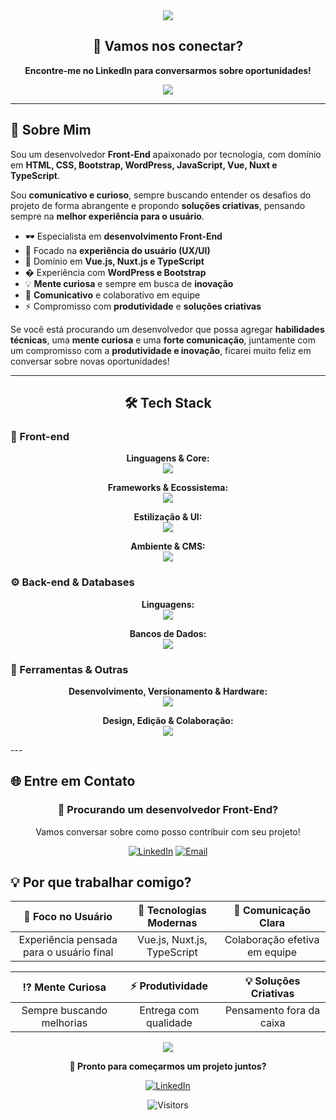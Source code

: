 <!-- Header com banner anima- 💻 Especialista em **desenvolvimento Front-End**
- 🎨 Focado | 🔍 **Mente Curiosa** | ⚡ **Produtividade** | 💡 **Soluções Criativas** |
|:---:|:---:|:---:|
| Sempre buscando melhorias | Entrega com qualidade | Pensamento fora da caixa |**experiência do usuário (UX/UI)**
- 🚀 Domínio em **Vue.js, Nuxt.js e TypeScript**
- 🌐 Experiência com **WordPress e Bootstrap**
- 💡 **Mente curiosa** e sempre em busca de **inovação**
- 🤝 **Comunicativo** e colaborativo em equipe
- ⚡ Compromisso com **produtividade** e **soluções criativas**
<div align="center">
  <img width="100%" src="https://capsule-render.vercel.app/api?type=waving&color=0:667eea,100:764ba2&height=300&section=header&text=Olá%20👋,%20sou%20J.C&fontSize=50&fontColor=fff&animation=fadeIn&fontAlignY=38&desc=Desenvolvedor%20Front-End%20|%20Vue.js%20|%20TypeScript%20|%20UX/UI&descAlignY=55&descAlign=50"/>
</div>

<!-- Badge typing animation -->
<div align="center">
  <img src="https://readme-typing-svg.herokuapp.com?font=Fira+Code&pause=1000&color=667EEA&center=true&vCenter=true&random=false&width=700&lines=Desenvolvedor+Front-End;Vue.js+%7C+Nuxt.js+%7C+TypeScript;Focado+na+Experiência+do+Usuário;📱+Vamos+nos+conectar+no+LinkedIn!"/>
</div>

<!-- Call to Action para LinkedIn -->
<div align="center">
  <h2>🤝 Vamos nos conectar?</h2>
  <p><strong>Encontre-me no LinkedIn para conversarmos sobre oportunidades!</strong></p>
  
  <a href="https://www.linkedin.com/in/joão-camilo-mallmann-1982b8226/" target="_blank">
    <img src="https://img.shields.io/badge/CONECTAR%20NO%20LINKEDIN-0077B5?style=for-the-badge&logo=linkedin&logoColor=white&labelColor=0077B5&color=0077B5"/>
  </a>
</div>

---

## 🚀 Sobre Mim

Sou um desenvolvedor **Front-End** apaixonado por tecnologia, com domínio em **HTML, CSS, Bootstrap, WordPress, JavaScript, Vue, Nuxt e TypeScript**. 

Sou **comunicativo e curioso**, sempre buscando entender os desafios do projeto de forma abrangente e propondo **soluções criativas**, pensando sempre na **melhor experiência para o usuário**.

- 🕶️ Especialista em **desenvolvimento Front-End**
- 🎨 Focado na **experiência do usuário (UX/UI)**
- 🚀 Domínio em **Vue.js, Nuxt.js e TypeScript**
- � Experiência com **WordPress e Bootstrap**
- 💡 **Mente curiosa** e sempre em busca de **inovação**
- 🤝 **Comunicativo** e colaborativo em equipe
- ⚡ Compromisso com **produtividade** e **soluções criativas**

Se você está procurando um desenvolvedor que possa agregar **habilidades técnicas**, uma **mente curiosa** e uma **forte comunicação**, juntamente com um compromisso com a **produtividade e inovação**, ficarei muito feliz em conversar sobre novas oportunidades!

---

<div align="center">
  <h2>🛠️ Tech Stack</h2>
</div>

### 🎨 Front-end
<div align="center">
  <p>
    <strong>Linguagens & Core:</strong><br>
    <img src="https://skillicons.dev/icons?i=html,css,js,ts&theme=dark" />
  </p>
  <p>
    <strong>Frameworks & Ecossistema:</strong><br>
    <img src="https://skillicons.dev/icons?i=vue,nuxt,react,vite&theme=dark" />
  </p>
  <p>
    <strong>Estilização & UI:</strong><br>
    <img src="https://skillicons.dev/icons?i=vuetify,bootstrap,tailwind&theme=dark" />
  </p>
    <p>
    <strong>Ambiente & CMS:</strong><br>
    <img src="https://skillicons.dev/icons?i=nodejs,bun,wordpress&theme=dark" />
  </p>
</div>

### ⚙️ Back-end & Databases
<div align="center">
  <p>
    <strong>Linguagens:</strong><br>
    <img src="https://skillicons.dev/icons?i=java,php&theme=dark" />
  </p>
  <p>
    <strong>Bancos de Dados:</strong><br>
    <img src="https://skillicons.dev/icons?i=postgres,mysql&theme=dark" />
  </p>
</div>

### 🧰 Ferramentas & Outras
<div align="center">
  <p>
    <strong>Desenvolvimento, Versionamento & Hardware:</strong><br>
    <img src="https://skillicons.dev/icons?i=c,arduino,git,github,gitlab,linux,vscode&theme=dark" />
  </p>
  <p>
    <strong>Design, Edição & Colaboração:</strong><br>
    <img src="https://skillicons.dev/icons?i=figma,photoshop,pr,ae,notion,discord&theme=dark" />
  </p>
</div>
---

## 🌐 Entre em Contato

<div align="center">
  
  <h3>💼 Procurando um desenvolvedor Front-End?</h3>
  <p>Vamos conversar sobre como posso contribuir com seu projeto!</p>
  
  [![LinkedIn](https://img.shields.io/badge/LinkedIn-0077B5?style=for-the-badge&logo=linkedin&logoColor=white)](https://www.linkedin.com/in/joão-camilo-mallmann-1982b8226/)
  [![Email](https://img.shields.io/badge/Email-D14836?style=for-the-badge&logo=gmail&logoColor=white)](mailto:jcamilomallmann@hotmail.com)

</div>


## 💡 Por que trabalhar comigo?

<div align="center">

| 🎯 **Foco no Usuário** | 🚀 **Tecnologias Modernas** | 💬 **Comunicação Clara** |
|:---:|:---:|:---:|
| Experiência pensada para o usuário final | Vue.js, Nuxt.js, TypeScript | Colaboração efetiva em equipe |

| ⁉️ **Mente Curiosa** | ⚡ **Produtividade** | 💡 **Soluções Criativas** |
|:---:|:---:|:---:|
| Sempre buscando melhorias | Entrega com qualidade | Pensamento fora da caixa |

</div>

<!-- Footer -->
<div align="center">
  <img src="https://capsule-render.vercel.app/api?type=waving&color=0:667eea,100:764ba2&height=200&section=footer"/>
</div>

<div align="center">
  
  **🚀 Pronto para começarmos um projeto juntos?**
  
  [![LinkedIn](https://img.shields.io/badge/VAMOS%20CONVERSAR%20NO%20LINKEDIN-0077B5?style=for-the-badge&logo=linkedin&logoColor=white)](https://www.linkedin.com/in/joão-camilo-mallmann-1982b8226/)
  
  ![Visitors](https://api.visitorbadge.io/api/visitors?path=https%3A%2F%2Fgithub.com%2Fjoaocamilomallmann&label=Visitantes&countColor=%23263759&style=flat)
  
</div>
